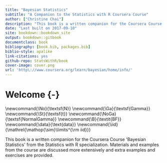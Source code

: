 ```yaml
--- 
title: "Bayesian Statistics"
subtitle: "A Companion to the Statistics with R Coursera Course"
author: ["Christine Chai"]
description: "This book is a written companion for the Coursera Course 'Bayesian Statistics' from the Statistics with R specialization."
date: "Last built on 2017-09-10"
site: bookdown::bookdown_site
output: bookdown::gitbook
documentclass: book
bibliography: [book.bib, packages.bib]
biblio-style: apalike
link-citations: yes
github-repo: StatsWithR/book
cover-image: cover.png
url: 'http\://www.coursera.org/learn/bayesian/home/info/'
---
```

# Welcome {-}

\newcommand{\No}{\textsf{N}}
\newcommand{\Ga}{\textsf{Gamma}}
\newcommand{\St}{\textsf{t}}
\newcommand{\NoGa}{\textsf{NormalGamma}}
\newcommand{\B}{\textit{BF}}
\newcommand{\data}{\text{data}}
\newcommand{\iid}{\mathrel{\mathop{\sim}\limits^{\rm iid}}}


This book is a written companion for the Coursera Course 'Bayesian Statistics' from the Statistics with R specialization. Materials and examples from the course are discussed more extensively and extra examples and exercises are provided.
